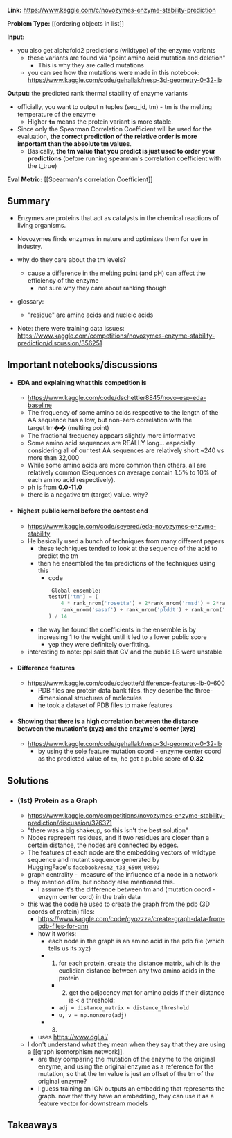 **Link:** https://www.kaggle.com/c/novozymes-enzyme-stability-prediction

**Problem Type:** [[ordering objects in list]]

**Input:** 
- you also get alphafold2 predictions (wildtype) of the enzyme variants
	- these variants are found via "point amino acid mutation and deletion"
		- This is why they are called mutations
	- you can see how the mutations were made in this notebook: https://www.kaggle.com/code/gehallak/nesp-3d-geometry-0-32-lb

**Output:** the predicted rank thermal stability of enzyme variants
- officially, you want to output n tuples (seq_id, tm) - tm is the melting temperature of the enzyme
	- Higher **`tm`** means the protein variant is more stable.
- Since only the Spearman Correlation Coefficient will be used for the evaluation, **the correct prediction of the relative order is more important than the absolute tm values**.
	- Basically, **the tm value that you predict is just used to order your predictions** (before running spearman's correlation coefficient with the t_true)

**Eval Metric:** [[Spearman's correlation Coefficient]]
## Summary
- Enzymes are proteins that act as catalysts in the chemical reactions of living organisms.
- Novozymes finds enzymes in nature and optimizes them for use in industry.
- why do they care about the tm levels?
	- cause a difference in the melting point (and pH) can affect the efficiency of the enzyme
		- not sure why they care about ranking though
- glossary:
	- "residue" are amino acids and nucleic acids

- Note: there were training data issues: https://www.kaggle.com/competitions/novozymes-enzyme-stability-prediction/discussion/356251
## Important notebooks/discussions
- #### EDA and explaining what this competition is
	- https://www.kaggle.com/code/dschettler8845/novo-esp-eda-baseline
	- The frequency of some amino acids respective to the length of the AA sequence has a low, but non-zero correlation with the target tm�� (melting point)
    - The fractional frequency appears slightly more informative
	- Some amino acid sequences are REALLY long... especially considering all of our test AA sequences are relatively short ~240 vs more than 32,000
	- While some amino acids are more common than others, all are relatively common (Sequences on average contain 1.5% to 10% of each amino acid respectively).
	- ph is from **0.0-11.0**
	- there is a negative tm (target) value. why?
- #### highest public kernel before the contest end
	- https://www.kaggle.com/code/seyered/eda-novozymes-enzyme-stability
	- He basically used a bunch of techniques from many different papers
		- these techniques tended to look at the sequence of the acid to predict the tm
		- then he ensembled the tm predictions of the techniques using this
			- code
				```python
				 Global ensemble:
				testDf['tm'] = (
				    4 * rank_nrom('rosetta') + 2*rank_nrom('rmsd') + 2*rank_nrom('thermonet') + 2*rank_nrom('plddtdiff') +\
				    rank_nrom('sasaf') + rank_nrom('plddt') + rank_nrom('demask') + rank_nrom('ddG') + rank_nrom('blosum')
				) / 14
				```
		- the way he found the coefficients in the ensemble is by increasing 1 to the weight until it led to a lower public score
			- yep they were definitely overfitting.
	- interesting to note: ppl said that CV and the public LB were unstable
- #### Difference features
	- https://www.kaggle.com/code/cdeotte/difference-features-lb-0-600
		- PDB files are protein data bank files. they describe the three-dimensional structures of molecules
		- he took a dataset of PDB files to make features
- #### Showing that there is a high correlation between the distance between the mutation's (xyz) and the enzyme's center (xyz)
	- https://www.kaggle.com/code/gehallak/nesp-3d-geometry-0-32-lb
		- by using the sole feature mutation coord - enzyme center coord as the predicted value of `tm`, he got a public score of **0.32**
## Solutions
- ### (1st) Protein as a Graph
	- https://www.kaggle.com/competitions/novozymes-enzyme-stability-prediction/discussion/376371
	- "there was a big shakeup, so this isn't the best solution"
	- Nodes represent residues, and if two residues are closer than a certain distance, the nodes are connected by edges.
	- The features of each node are the embedding vectors of wildtype sequence and mutant sequence generated by HuggingFace's `facebook/esm2_t33_650M_UR50D`
	- graph centrality -  measure of the influence of a node in a network
	- they mention dTm, but nobody else mentioned this.
		- I assume it's the difference between tm and (mutation coord - enzym center cord) in the train data
	- this was the code he used to create the graph from the pdb (3D coords of protein) files:
		- https://www.kaggle.com/code/gyozzza/create-graph-data-from-pdb-files-for-gnn
		- how it works:
			- each node in the graph is an amino acid in the pdb file (which tells us its xyz)
			- 1) for each protein, create the distance matrix, which is the euclidian distance between any two amino acids in the protein
				- 2) get the adjacency mat for amino acids if their distance is < a threshold:
				- `adj = distance_matrix < distance_threshold`
				- `u, v = np.nonzero(adj)`
			- 3)
		- uses https://www.dgl.ai/
	- I don't understand what they mean when they say that they are using a [[graph isomorphism network]].
		- are they comparing the mutation of the enzyme to the original enzyme, and using the original enzyme as a reference for the mutation, so that the tm value is just an offset of the tm of the original enzyme?
		- I guess training an IGN outputs an embedding that represents the graph. now that they have an embedding, they can use it as a feature vector for downstream models
## Takeaways